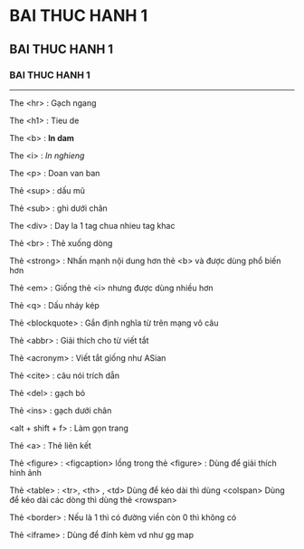 <!DOCTYPE html>
<html>
<head lang="vi">
    <meta charset="utf - 8"/>
    <meta name="author" content="Nguyen Duc Chinh" />
    <title>Bai tap 01</title>
</head>
<body>
    <h1>BAI THUC HANH 1</h1>
    <h2>BAI THUC HANH 1</h2>
    <h3>BAI THUC HANH 1</h3>
    <hr/>
    <div>
        <p>The &lt;hr&gt; : Gạch ngang</p>
        <p>The &lt;h1&gt; : Tieu de</p>
        <p>The &lt;b&gt; : <b>In dam</b></p>
        <p>The &lt;i&gt; : <i>In nghieng</i></p>
        <p>The &lt;p&gt; : Doan van ban</p>
        <p>Thẻ &lt;sup&gt; : dấu mũ</p>
        <p>Thẻ &lt;sub&gt; : ghi dưới chân</p>
        <p>The &lt;div&gt; : Day la 1 tag chua nhieu tag khac</p>
        <p>Thẻ &lt;br&gt; : Thẻ xuống dòng</p>
        <p>Thẻ &lt;strong&gt; : Nhấn mạnh nội dung hơn thẻ &lt;b&gt; và được dùng phổ biến hơn</p>
        <p>Thẻ &lt;em&gt; : Giống thẻ &lt;i&gt; nhưng được dùng nhiều hơn</p>
        <p>Thẻ &lt;q&gt; : Dấu nháy kép </p>
        <p>Thẻ &lt;blockquote&gt; : Gắn định nghĩa từ trên mạng vô câu</p>
        <p>Thẻ &lt;abbr&gt; : Giải thích cho từ viết tắt
        <p>Thẻ &lt;acronym&gt; : Viết tắt giống như ASian
        <p>Thẻ &lt;cite&gt; : câu nói trích dẫn</p>
        <p>Thẻ &lt;del&gt; : gạch bỏ </p>
        <p>Thẻ &lt;ins&gt; : gạch dưới chân</p>
        <p>&lt;alt + shift + f&gt; : Làm gọn trang </p>
        <p>Thẻ &lt;a&gt; : Thẻ liên kết</p>
        <p>Thẻ &lt;figure&gt; : &lt;figcaption&gt; lồng trong thẻ &lt;figure&gt; : Dùng để giải thích hình ảnh</p>
        <p>Thẻ &lt;table&gt; : &lt;tr&gt;, &lt;th&gt; , &lt;td&gt; Dùng để kéo dài thì dùng &lt;colspan&gt;
            Dùng để kéo dài các dòng thì dùng thẻ &lt;rowspan&gt;
        </p>
        <p>Thẻ &lt;border&gt; : Nếu là 1 thì có đường viền còn 0 thì không có</p>
        <p>Thẻ &lt;iframe&gt; : Dùng để đính kèm vd như gg map</p>
    </div>

</body>

</html>
